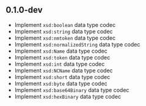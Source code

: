 ## 0.1.0-dev

- Implement `xsd:boolean` data type codec
- Implement `xsd:string` data type codec
- Implement `xsd:nmtoken` data type codec
- Implement `xsd:normalizedString` data type codec
- Implement `xsd:Name` data type codec
- Implement `xsd:token` data type codec
- Implement `xsd:int` data type codec
- Implement `xsd:NCName` data type codec
- Implement `xsd:short` data type codec
- Implement `xsd:byte` data type codec
- Implement `xsd:base64Binary` data type codec
- Implement `xsd:hexBinary` data type codec